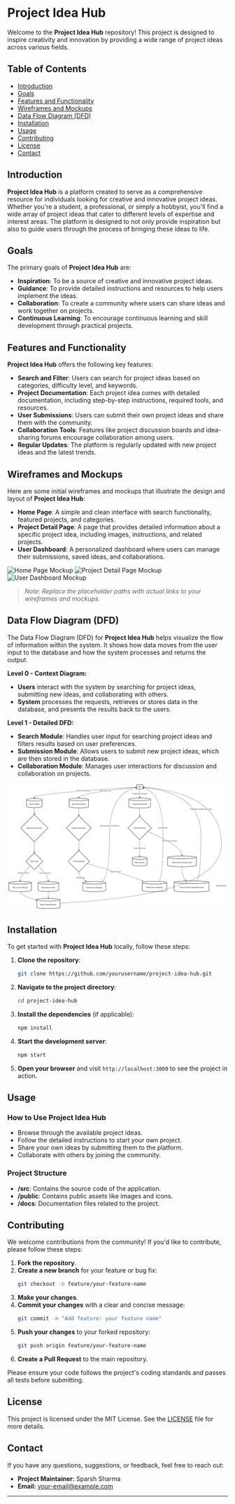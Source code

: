 

# Project Idea Hub

Welcome to the **Project Idea Hub** repository! This project is designed to inspire creativity and innovation by providing a wide range of project ideas across various fields.

## Table of Contents

- [Introduction](#introduction)
- [Goals](#goals)
- [Features and Functionality](#features-and-functionality)
- [Wireframes and Mockups](#wireframes-and-mockups)
- [Data Flow Diagram (DFD)](#data-flow-diagram-dfd)
- [Installation](#installation)
- [Usage](#usage)
- [Contributing](#contributing)
- [License](#license)
- [Contact](#contact)

## Introduction

**Project Idea Hub** is a platform created to serve as a comprehensive resource for individuals looking for creative and innovative project ideas. Whether you're a student, a professional, or simply a hobbyist, you'll find a wide array of project ideas that cater to different levels of expertise and interest areas. The platform is designed to not only provide inspiration but also to guide users through the process of bringing these ideas to life.

## Goals

The primary goals of **Project Idea Hub** are:

- **Inspiration**: To be a source of creative and innovative project ideas.
- **Guidance**: To provide detailed instructions and resources to help users implement the ideas.
- **Collaboration**: To create a community where users can share ideas and work together on projects.
- **Continuous Learning**: To encourage continuous learning and skill development through practical projects.

## Features and Functionality

**Project Idea Hub** offers the following key features:

- **Search and Filter**: Users can search for project ideas based on categories, difficulty level, and keywords.
- **Project Documentation**: Each project idea comes with detailed documentation, including step-by-step instructions, required tools, and resources.
- **User Submissions**: Users can submit their own project ideas and share them with the community.
- **Collaboration Tools**: Features like project discussion boards and idea-sharing forums encourage collaboration among users.
- **Regular Updates**: The platform is regularly updated with new project ideas and the latest trends.

## Wireframes and Mockups

Here are some initial wireframes and mockups that illustrate the design and layout of **Project Idea Hub**:

- **Home Page**: A simple and clean interface with search functionality, featured projects, and categories.
- **Project Detail Page**: A page that provides detailed information about a specific project idea, including images, instructions, and related projects.
- **User Dashboard**: A personalized dashboard where users can manage their submissions, saved ideas, and collaborations.

![Home Page Mockup](path/to/home-page-mockup.png)
![Project Detail Page Mockup](path/to/project-detail-page-mockup.png)
![User Dashboard Mockup](path/to/user-dashboard-mockup.png)

> _Note: Replace the placeholder paths with actual links to your wireframes and mockups._

## Data Flow Diagram (DFD)

The Data Flow Diagram (DFD) for **Project Idea Hub** helps visualize the flow of information within the system. It shows how data moves from the user input to the database and how the system processes and returns the output.

**Level 0 - Context Diagram:**

- **Users** interact with the system by searching for project ideas, submitting new ideas, and collaborating with others.
- **System** processes the requests, retrieves or stores data in the database, and presents the results back to the users.

**Level 1 - Detailed DFD:**

- **Search Module**: Handles user input for searching project ideas and filters results based on user preferences.
- **Submission Module**: Allows users to submit new project ideas, which are then stored in the database.
- **Collaboration Module**: Manages user interactions for discussion and collaboration on projects.

![Data Flow Diagram](dfddiagram.png)



## Installation

To get started with **Project Idea Hub** locally, follow these steps:

1. **Clone the repository**:
    ```bash
    git clone https://github.com/yourusername/project-idea-hub.git
    ```

2. **Navigate to the project directory**:
    ```bash
    cd project-idea-hub
    ```

3. **Install the dependencies** (if applicable):
    ```bash
    npm install
    ```

4. **Start the development server**:
    ```bash
    npm start
    ```

5. **Open your browser** and visit `http://localhost:3000` to see the project in action.

## Usage

### How to Use Project Idea Hub

- Browse through the available project ideas.
- Follow the detailed instructions to start your own project.
- Share your own ideas by submitting them to the platform.
- Collaborate with others by joining the community.

### Project Structure

- **/src**: Contains the source code of the application.
- **/public**: Contains public assets like images and icons.
- **/docs**: Documentation files related to the project.

## Contributing

We welcome contributions from the community! If you'd like to contribute, please follow these steps:

1. **Fork the repository**.
2. **Create a new branch** for your feature or bug fix:
    ```bash
    git checkout -b feature/your-feature-name
    ```
3. **Make your changes**.
4. **Commit your changes** with a clear and concise message:
    ```bash
    git commit -m "Add feature: your feature name"
    ```
5. **Push your changes** to your forked repository:
    ```bash
    git push origin feature/your-feature-name
    ```
6. **Create a Pull Request** to the main repository.

Please ensure your code follows the project's coding standards and passes all tests before submitting.

## License

This project is licensed under the MIT License. See the [LICENSE](LICENSE) file for more details.

## Contact

If you have any questions, suggestions, or feedback, feel free to reach out:

- **Project Maintainer:** Sparsh Sharma
- **Email:** [your-email@example.com](mailto:your-email@example.com)

---


